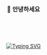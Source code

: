 <div align=center><h3>👋 안녕하세요 </h1\3></div>

<div align="center">
<br><br><br>
  
[![Typing SVG](https://readme-typing-svg.herokuapp.com?font=sansserif&color=f6f8fa&size=17&center=true&vCenter=true&width=450&height=53&lines=welcome👀)](https://git.io/typing-svg)
<br><br><br>
